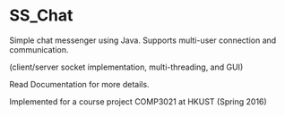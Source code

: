 # SS_Chat

Simple chat messenger using Java. Supports multi-user connection and communication. 

(client/server socket implementation, multi-threading, and GUI)

Read Documentation for more details.

Implemented for a course project COMP3021 at HKUST (Spring 2016)
